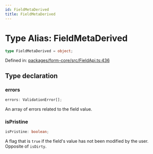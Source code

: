 ```yaml
---
id: FieldMetaDerived
title: FieldMetaDerived
---
```


# Type Alias: FieldMetaDerived

```ts
type FieldMetaDerived = object;
```

Defined in: [packages/form-core/src/FieldApi.ts:436](https://github.com/TanStack/form/blob/main/packages/form-core/src/FieldApi.ts#L436)

## Type declaration

### errors

```ts
errors: ValidationError[];
```

An array of errors related to the field value.

### isPristine

```ts
isPristine: boolean;
```

A flag that is `true` if the field's value has not been modified by the user. Opposite of `isDirty`.
